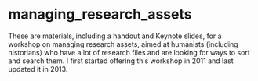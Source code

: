 # managing_research_assets
These are materials, including a handout and Keynote slides, for a workshop on managing research assets, aimed at humanists (including historians) who have a lot of research files and are looking for ways to sort and search them. I first started offering this workshop in 2011 and last updated it in 2013.
